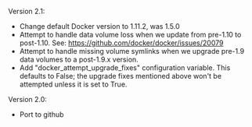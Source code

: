 Version 2.1:
 - Change default Docker version to 1.11.2, was 1.5.0
 - Attempt to handle data volume loss when we update from pre-1.10 to post-1.10.
   See: https://github.com/docker/docker/issues/20079
 - Attempt to handle missing volume symlinks when we upgrade pre-1.9 data volumes
   to a post-1.9.x version.
 - Add "docker_attempt_upgrade_fixes" configuration variable. This defaults to False;
   the upgrade fixes mentioned above won't be attempted unless it is set to True.

Version 2.0:
  - Port to github
